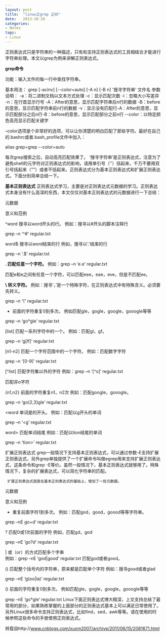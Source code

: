 ```yaml
---
layout: post
title:  "linux之grep 正则"
date:   2013-10-20
categories: 
- Notes 
tags:
- Linux
---
```


   正则表达式只是字符串的一种描述，只有和支持正则表达式的工具相结合才能进行字符串处理。本文以grep为例来讲解正则表达式。
   
**grep命令**

功能：输入文件的每一行中查找字符串。

基本用法：
   grep [-acinv] [--color=auto] [-A n] [-B n] '搜寻字符串' 文件名
参数说明：
-a：将二进制文档以文本方式处理
-c：显示匹配次数
-i：忽略大小写差异
-n：在行首显示行号
-A：After的意思，显示匹配字符串后n行的数据
-B：before的意思，显示匹配字符串前n行的数据
-v：显示没有匹配行-A：After的意思，显示匹配部分之后n行-B：before的意思，显示匹配部分之前n行
--color：以特定颜色高亮显示匹配关键字
  
  –color选项是个非常好的选项，可以让你清楚的明白匹配了那些字符。最好在自己的.bashrc或者.bash_profile文件中加入：
  
  alias grep=grep --color=auto
  
   每次grep搜索之后，自动高亮匹配效果了。 ‘搜寻字符串’是正则表达式，注意为了避免shell的元字符对正则表达式的影响，请用单引号（’’）括起来，千万不要用双引号括起来（"”）或者不括起来。正则表达式分为基本正则表达式和扩展正则表达式。下面分别简单总结一下。
   
   
**基本正则表达式**
     正则表达式学习，主要是对正则表达式元数据的学习。正则表达式本身没有什么高深的东西，本文仅仅对基本正则表达式的元数据进行一下总结：

元数据

意义和范例

^word	搜寻以word开头的行。
例如：搜寻以#开头的脚本注释行

grep –n ‘^#’ regular.txt


word$	搜寻以word结束的行
例如，搜寻以‘.’结束的行

grep –n ‘.$’ regular.txt


**.	匹配任意一个字符。**
例如：grep –n ‘e.e’ regular.txt

匹配e和e之间有任意一个字符，可以匹配eee，eae，eve，但是不匹配ee。


**\	转义字符。**
例如：搜寻’，’是一个特殊字符，在正则表达式中有特殊含义。必须要先转义。

grep –n ‘\” regular.txt


*	前面的字符重复0到多次。
例如匹配gle，gogle，google，gooogle等等

grep –n ‘go*gle’ regular.txt


[list]	匹配一系列字符中的一个。
例如：匹配gl，gf。

grep –n ‘g[lf]’ regular.txt


[n1-n2]	匹配一个字符范围中的一个字符。
例如：匹配数字字符

grep –n ‘[0-9]’ regular.txt


[^list]	匹配字符集以外的字符
例如：grep –n ‘[^o]‘ regular.txt

匹配非o字符


\{n1,n2\}	前面的字符重复n1，n2次
例如：匹配google，gooogle。

grep –n ‘go\{2,3\}gle’ regular.txt


\<word	单词是的开头。
例如：匹配以g开头的单词

grep –n ‘\<g’ regular.txt


word\>	匹配单词结尾
例如：匹配以tion结尾的单词

grep –n ‘tion\>’ regular.txt


扩展正则表达式
     grep一般情况下支持基本正则表达式，可以通过参数-E支持扩展正则表达式，另外grep单独提供了一个扩展命令叫做egrep用来支持扩展正则表达式，这条命令和grep -E等价。虽然一般情况下，基本正则表达式就够用了。特殊情况下，复杂的扩展表达式，可以简化字符串的匹配。

     扩展正则表达式就是在基本正则表达式的基础上，增加了一些元数据。

元数据

意义和范例

+	重复前面字符1到多次。
例如：匹配god，good，goood等等字符串。

grep –nE go+d’ regular.txt


?	匹配0或1次前面的字符
例如，匹配gd，god

grep –nE ‘go?d’ regular.txt


|	或（or）的方式匹配多个字串  
例如：grep –nE ‘god|good’ regular.txt
匹配god或者good。


()	匹配整个括号内的字符串，原来都是匹配单个字符
例如：搜寻good或者glad

grep –nE ‘g(oo|la)’ regular.txt


()	前面的字符重复0到多次。
例如匹配gle，gogle，google，gooogle等等

grep –nE ‘go*gle’ regular.txt
Linux下面正则表达式博大精深，上文支持总结了最常用的部分，如果熟练掌握的上面部分的正则表达式基本上可以满足日常使用了。另外Linux很多命令支持正则表达式，比如find，sed，awk等等。请在使用的时候参照这些命令的手册使用正则表达式。


转载自http://www.cnblogs.com/xuxm2007/archive/2011/06/15/2081671.html

